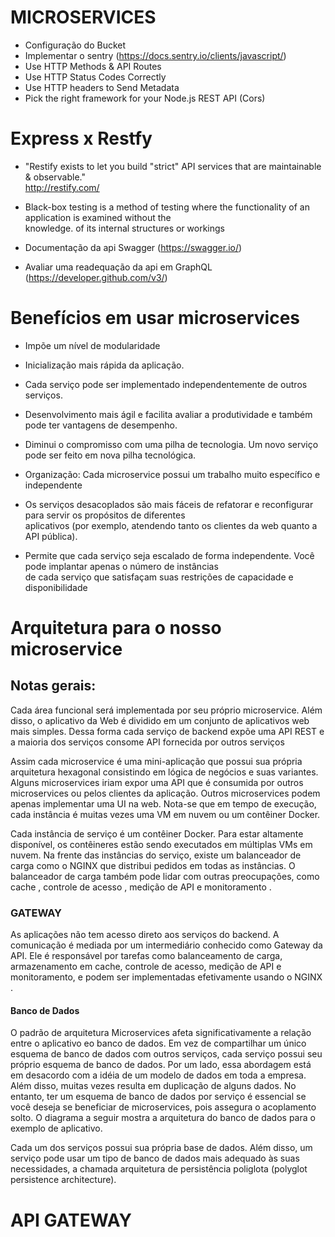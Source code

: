 # MICROSERVICES

+ Configuração do Bucket
+ Implementar o sentry (https://docs.sentry.io/clients/javascript/)
+ Use HTTP Methods & API Routes
+ Use HTTP Status Codes Correctly
+ Use HTTP headers to Send Metadata
+ Pick the right framework for your Node.js REST API (Cors)

# Express x Restfy

+ "Restify exists to let you build "strict" API services that are maintainable & observable." <br />
 http://restify.com/

+ Black-box testing is a method of testing where the functionality of an application is examined without the <br /> knowledge. of its internal structures or workings

+ Documentação da api Swagger (https://swagger.io/)

+ Avaliar uma readequação da api em GraphQL (https://developer.github.com/v3/)

# Benefícios em usar microservices

+ Impõe um nível de modularidade

+ Inicialização mais rápida da aplicação.

+ Cada serviço pode ser implementado independentemente de outros serviços.

+ Desenvolvimento mais ágil e facilita avaliar a produtividade e também pode ter vantagens de desempenho.

+ Diminui o compromisso com uma pilha de tecnologia. Um novo serviço pode ser feito em nova pilha tecnológica.

+ Organização: Cada microservice possui um trabalho muito específico e independente

+ Os serviços desacoplados são mais fáceis de refatorar e reconfigurar para servir os propósitos de diferentes <br /> aplicativos (por exemplo, atendendo tanto os clientes da web quanto a API pública).

+ Permite que cada serviço seja escalado de forma independente. Você pode implantar apenas o número de instâncias <br /> de cada serviço que satisfaçam suas restrições de capacidade e disponibilidade

# Arquitetura para o nosso microservice

## Notas gerais:

Cada área funcional será implementada por seu próprio microservice. Além disso, o aplicativo da Web é dividido em um conjunto
de aplicativos web mais simples. Dessa forma cada serviço de backend expõe uma API REST e a maioria dos serviços consome API
fornecida por outros serviços

Assim cada microservice é uma mini-aplicação que possui sua própria arquitetura hexagonal consistindo em lógica de negócios e suas variantes.
Alguns microservices iriam expor uma API que é consumida por outros microservices ou pelos clientes da aplicação.
Outros microservices podem apenas implementar uma UI na web. Nota-se que em tempo de execução, cada instância é muitas vezes uma VM em nuvem ou um contêiner Docker.

Cada instância de serviço é um contêiner Docker. Para estar altamente disponível, os contêineres estão sendo executados em múltiplas VMs em nuvem.
Na frente das instâncias do serviço, existe um balanceador de carga como o NGINX que distribui pedidos em todas as instâncias.
O balanceador de carga também pode lidar com outras preocupações, como cache , controle de acesso , medição de API e monitoramento .

### GATEWAY

 As aplicações não tem acesso direto aos serviços do backend. A comunicação é mediada por um intermediário conhecido como
 Gateway da API. Ele é responsável por tarefas como balanceamento de carga, armazenamento em cache, controle de acesso, medição de API
 e monitoramento, e podem ser implementadas efetivamente usando o NGINX .

#### Banco de Dados

O padrão de arquitetura Microservices afeta significativamente a relação entre o aplicativo eo banco de dados. Em vez de compartilhar um único 
esquema de banco de dados com outros serviços, cada serviço possui seu próprio esquema de banco de dados. Por um lado, essa abordagem está em 
desacordo com a idéia de um modelo de dados em toda a empresa. Além disso, muitas vezes resulta em duplicação de alguns dados. No entanto, ter 
um esquema de banco de dados por serviço é essencial se você deseja se beneficiar de microservices, pois assegura o acoplamento solto. O diagrama 
a seguir mostra a arquitetura do banco de dados para o exemplo de aplicativo.

Cada um dos serviços possui sua própria base de dados. Além disso, um serviço pode usar um tipo de banco de dados mais adequado às suas necessidades, 
a chamada arquitetura de persistência poliglota (polyglot persistence architecture).

# API GATEWAY
